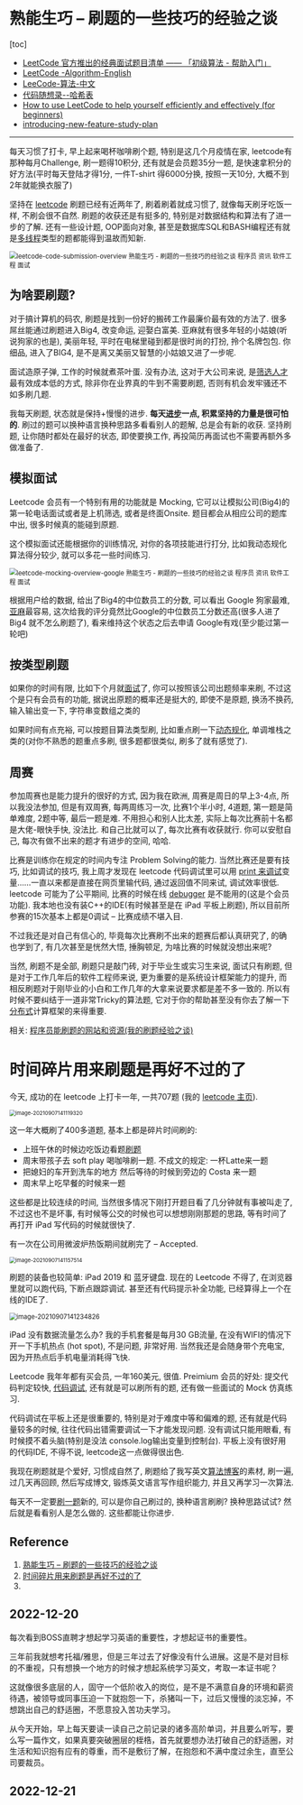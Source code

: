 # 熟能生巧 – 刷题的一些技巧的经验之谈



[toc]



- [LeetCode 官方推出的经典面试题目清单 —— 「初级算法 - 帮助入门」](https://leetcode-cn.com/leetbook/detail/top-interview-questions-easy/)
- [LeetCode -Algorithm-English](https://leetcode.com/study-plan/algorithm/)
- [LeeCode-算法-中文](https://leetcode-cn.com/study-plan/algorithms/)
- [代码随想录--哈希表](https://programmercarl.com/%E5%93%88%E5%B8%8C%E8%A1%A8%E7%90%86%E8%AE%BA%E5%9F%BA%E7%A1%80.html#%E5%93%88%E5%B8%8C%E8%A1%A8)
- [How to use LeetCode to help yourself efficiently and effectively (for beginners)](https://leetcode.com/discuss/career/450215/How-to-use-LeetCode-to-help-yourself-efficiently-and-effectively-(for-beginners))
- [introducing-new-feature-study-plan](https://leetcode.com/discuss/study-guide/1422121/introducing-new-feature-study-plan)



--------------------------



每天习惯了打卡, 早上起来喝杯咖啡刷个题, 特别是这几个月疫情在家, leetcode有那种每月Challenge, 刷一题得10积分, 还有就是会员题35分一题, 是快速拿积分的好方法(平时每天登陆才得1分, 一件T-shirt 得6000分换, 按照一天10分, 大概不到2年就能换衣服了)



坚持在 [leetcode](https://justyy.com/archives/32015) 刷题已经有近两年了, 刷着刷着就成习惯了, 就像每天刷牙吃饭一样, 不刷会很不自然. 刷题的收获还是有挺多的, 特别是对数据结构和算法有了进一步的了解. 还有一些设计题, OOP面向对象, 甚至是数据库SQL和BASH编程还有就是[多线程](https://justyy.com/archives/2257)类型的题都能得到温故而知新.

<img src="./img/leetcode-code-submission-overview.jpg" alt="leetcode-code-submission-overview 熟能生巧 - 刷题的一些技巧的经验之谈 程序员 资讯 软件工程 面试 " style="zoom: 80%;" />



## 为啥要刷题?

对于搞计算机的码农, 刷题是找到一份好的搬砖工作最廉价最有效的方法了. 很多屌丝能通过刷题进入Big4, 改变命运, 迎娶白富美. 亚麻就有很多年轻的小姑娘(听说狗家的也是), 美丽年轻, 平时在电梯里碰到都是很时尚的打扮, 拎个名牌包包. 你细品, 进入了BIG4, 是不是离又美丽又智慧的小姑娘又进了一步呢.

面试造原子弹, 工作的时候就煮茶叶蛋. 没有办法, 这对于大公司来说, 是[筛选人才](https://justyy.com/archives/18804)最有效成本低的方式, 除非你在业界真的牛到不需要刷题, 否则有机会发牢骚还不如多刷几题.

我每天刷题, 状态就是保持+慢慢的进步. **每天[进步](https://justyy.com/archives/19030)一点, 积累坚持的力量是很可怕的**. 刷过的题可以换种语言换种思路多看看别人的题解, 总是会有新的收获. 坚持刷题, 让你随时都处在最好的状态, 即使要换工作, 再投简历再面试也不需要再额外多做准备了.

## 模拟面试

Leetcode 会员有一个特别有用的功能就是 Mocking, 它可以让模拟公司(Big4)的第一轮电话面试或者是上机筛选, 或者是终面Onsite. 题目都会从相应公司的题库中出, 很多时候真的能碰到原题.

这个模拟面试还能根据你的训练情况, 对你的各项技能进行打分, 比如我动态规化算法得分较少, 就可以多花一些时间练习.

<img src="./img/leetcode-mocking-overview-google.jpg" alt="leetcode-mocking-overview-google 熟能生巧 - 刷题的一些技巧的经验之谈 程序员 资讯 软件工程 面试 " style="zoom:80%;" />



根据用户给的数据, 给出了Big4的中位数员工的分数, 可以看出 Google 狗家最难, [亚麻](https://justyy.com/archives/6611)最容易, 这次给我的评分竟然比Google的中位数员工分数还高(很多人进了Big4 就不怎么刷题了), 看来维持这个状态之后去申请 Google有戏(至少能过第一轮吧)

## 按类型刷题

如果你的时间有限, 比如下个月就[面试](https://justyy.com/archives/18736)了, 你可以按照该公司出题频率来刷, 不过这个是只有会员有的功能, 据说出原题的概率还是挺大的, 即使不是原题, 换汤不换药, 输入输出变一下, 字符串变数组之类的

如果时间有点充裕, 可以按题目算法类型刷, 比如重点刷一下[动态规化](https://justyy.com/archives/32222), 单调堆栈之类的(对你不熟悉的题重点多刷, 很多题都很类似, 刷多了就有感觉了).

## 周赛

参加周赛也是能力提升的很好的方式, 因为我在欧洲, 周赛是周日的早上3-4点, 所以我没法参加, 但是有双周赛, 每两周练习一次, 比赛1个半小时, 4道题, 第一题是简单难度, 2题中等, 最后一题是难. 不用担心和别人比太差, 实际上每次比赛前十名都是大佬-眼快手快, 没法比. 和自己比就可以了, 每次比赛有收获就行. 你可以安慰自己, 每次有做不出来的题才有进步的空间, 哈哈.

比赛是训练你在规定的时间内专注 Problem Solving的能力. 当然比赛还是要有技巧, 比如调试的技巧, 我上周才发现在 leetcode 代码调试里可以用 [print 来调试](https://justyy.com/archives/44806)变量……一直以来都是直接在网页里输代码, 通过返回值不同来试, 调试效率很低. leetcode 可能为了公平期间, 比赛的时候在线 [debugger](https://justyy.com/archives/31427) 是不能用的(这是个会员功能). 我本地也没有装C++的IDE(有时候甚至是在 iPad 平板上刷题), 所以目前所参赛的15次基本上都是0调试 – 比赛成绩不堪入目.



不过我还是对自己有信心的, 毕竟每次比赛刷不出来的题赛后都认真研究了, 的确也学到了, 有几次甚至是恍然大悟, 捶胸顿足, 为啥比赛的时候就没想出来呢?

当然, 刷题不是全部, 刷题只是敲门砖, 对于毕业生或实习生来说, 面试只有刷题, 但是对于工作几年后的软件工程师来说, 更为重要的是系统设计框架能力的提升, 而相反刷题对于刚毕业的小白和工作几年的大拿来说要求都是差不多一致的. 所以有时候不要纠结于一道非常Tricky的算法题, 它对于你的帮助甚至没有你去了解一下[分布式](https://justyy.com/archives/44793)计算框架的来得重要.

相关: [程序员能刷题的网站和资源(我的刷题经验之谈)](https://justyy.com/archives/31192)



# 时间碎片用来刷题是再好不过的了

今天, 成功的在 leetcode 上打卡一年, 一共707题 (我的 [leetcode 主页](https://leetcode.com/justyy)).

<img src="./img/image-20210907141119320.png" alt="image-20210907141119320" style="zoom:67%;" />



这一年大概刷了400多道题, 基本上都是碎片时间刷的:

- 上班午休的时候边吃饭边看题[刷题](https://justyy.com/archives/31192)
- 周末带孩子去 soft play 喝咖啡刷一题. 不成文的规定: 一杯Latte来一题
- 把媳妇的车开到洗车的地方 然后等待的时候到旁边的 Costa 来一题
- 周末早上吃早餐的时候来一题

这些都是比较连续的时间, 当然很多情况下刚打开题目看了几分钟就有事被叫走了, 不过这也不是坏事, 有时候等公交的时候也可以想想刚刚那题的思路, 等有时间了再打开 iPad 写代码的时候就很快了.

有一次在公司用微波炉热饭期间就刷完了 – Accepted.

<img src="./img/image-20210907141157514.png" alt="image-20210907141157514" style="zoom:67%;" />

刷题的装备也较简单: iPad 2019 和 蓝牙键盘. 现在的 Leetcode 不得了, 在浏览器里就可以跑代码, 下断点跟踪调试. 甚至还有代码提示补全功能, 已经算得上一个在线的IDE了.

<img src="./img/image-20210907141234826.png" alt="image-20210907141234826" style="zoom: 80%;" />

iPad 没有数据流量怎么办? 我的手机套餐是每月30 GB流量, 在没有WIFI的情况下开一下手机热点 (hot spot), 不是问题, 非常好用. 当然我还是会随身带个充电宝, 因为开热点后手机电量消耗得飞快.

Leetcode 我年年都有买会员, 一年160美元, 很值. Preimium 会员的好处: 提交代码判定较快, [代码调试](https://justyy.com/archives/31427), 还有就是可以刷所有的题, 还有做一些面试的 Mock 仿真练习.

代码调试在平板上还是很重要的, 特别是对于难度中等和偏难的题, 还有就是代码量较多的时候, 往往代码出错需要调试一下才能发现问题. 没有调试只能用眼看, 有时候摸不着头脑(特别是没法 console.log输出变量到控制台). 平板上没有很好用的代码IDE, 不得不说, leetcode这一点做得很出色.

我现在刷题就是个爱好, 习惯成自然了, 刷题给了我写英文[算法博客](https://helloacm.com/)的素材, 刷一遍, 过几天再回顾, 然后写成博文, 锻炼英文语言写作组织能力, 并且又再学习一次算法.

每天不一定要[刷一题](https://justyy.com/archives/6471)新的, 可以是你自己刷过的, 换种语言刷刷? 换种思路试试? 然后就是看看别人是怎么做的. 这些都能让你进步.



## Reference

1. [熟能生巧 – 刷题的一些技巧的经验之谈](https://justyy.com/archives/44858)
2. [时间碎片用来刷题是再好不过的了](https://justyy.com/archives/32015)
3. 





## 2022-12-20

每次看到BOSS直聘才想起学习英语的重要性，才想起证书的重要性。

三年前我就想考托福/雅思，但是三年过去了好像没有什么进展。这是不是对目标的不重视，只有想换一个地方的时候才想起系统学习英文，考取一本证书呢？

这就像很多底层的人，固守一个低阶收入的岗位，是不是不满意自身的环境和薪资待遇，被领导或同事压迫一下就抱怨一下，杀猪叫一下，过后又慢慢的淡忘掉，不想跳出自己的舒适圈，不愿意投入苦功夫学习。

从今天开始，早上每天要读一读自己之前记录的诸多高阶单词，并且要么听写，要么写一篇作文，如果真要突破圈层的桎梏，首先就要想办法打破自己的舒适圈，对生活和知识抱有应有的尊重，而不是敷衍了解，在抱怨和不满中度过余生，直至公司要裁员。



## 2022-12-21



